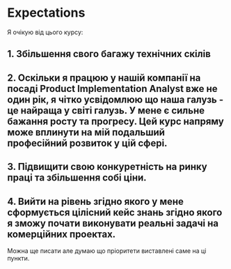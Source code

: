 # Expectations

Я очікую від цього курсу:

## 1. Збільшення свого багажу технічних скілів
## 2. Оскільки я працюю у нашій компанії на посаді Product Implementation Analyst вже не один рік, я чітко усвідомлюю що наша галузь - це найраща у світі галузь. У мене є сильне бажання росту та прогресу. Цей курс напряму може вплинути на мій подальший професійний розвиток у цій сфері. 
## 3. Підвищити свою конкуретність на ринку праці та збільшення собі ціни.
## 4. Вийти на рівень згідно якого у мене сформується цілісний кейс знань згідно якого я зможу почати виконувати реальні задачі на комерційних проектах.

Можна ще писати але думаю що пріоритети виставлені саме на ці пункти.
